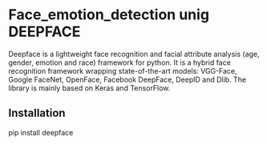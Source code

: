# Face_emotion_detection unig DEEPFACE

Deepface is a lightweight face recognition and facial attribute analysis (age, gender, emotion and race) framework for python. It is a hybrid face recognition framework wrapping state-of-the-art models: VGG-Face, Google FaceNet, OpenFace, Facebook DeepFace, DeepID and Dlib. The library is mainly based on Keras and TensorFlow.

## Installation

pip install deepface

